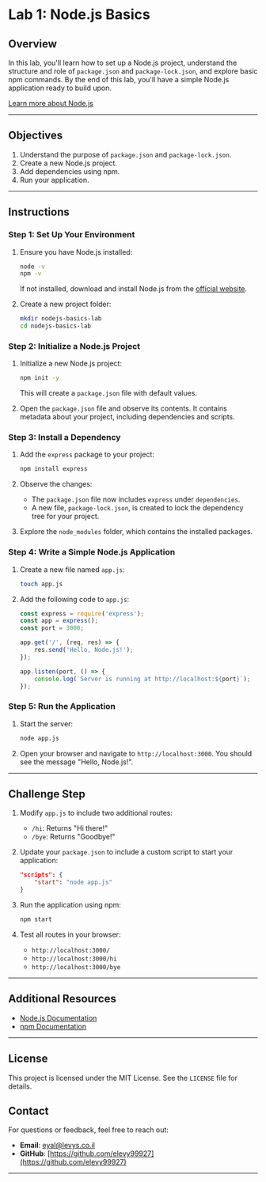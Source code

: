 # Lab 1: Node.js Basics

## Overview

In this lab, you'll learn how to set up a Node.js project, understand the structure and role of `package.json` and `package-lock.json`, and explore basic npm commands. By the end of this lab, you'll have a simple Node.js application ready to build upon.

[Learn more about Node.js](https://nodejs.org/)

---

## Objectives

1. Understand the purpose of `package.json` and `package-lock.json`.
2. Create a new Node.js project.
3. Add dependencies using npm.
4. Run your application.

---

## Instructions

### Step 1: Set Up Your Environment

1. Ensure you have Node.js installed:

   ```bash
   node -v
   npm -v
   ```

   If not installed, download and install Node.js from the [official website](https://nodejs.org/).

2. Create a new project folder:

   ```bash
   mkdir nodejs-basics-lab
   cd nodejs-basics-lab
   ```

### Step 2: Initialize a Node.js Project

1. Initialize a new Node.js project:

   ```bash
   npm init -y
   ```

   This will create a `package.json` file with default values.

2. Open the `package.json` file and observe its contents. It contains metadata about your project, including dependencies and scripts.

### Step 3: Install a Dependency

1. Add the `express` package to your project:

   ```bash
   npm install express
   ```

2. Observe the changes:

   - The `package.json` file now includes `express` under `dependencies`.
   - A new file, `package-lock.json`, is created to lock the dependency tree for your project.

3. Explore the `node_modules` folder, which contains the installed packages.

### Step 4: Write a Simple Node.js Application

1. Create a new file named `app.js`:

   ```bash
   touch app.js
   ```

2. Add the following code to `app.js`:

   ```javascript
   const express = require('express');
   const app = express();
   const port = 3000;

   app.get('/', (req, res) => {
       res.send('Hello, Node.js!');
   });

   app.listen(port, () => {
       console.log(`Server is running at http://localhost:${port}`);
   });
   ```

### Step 5: Run the Application

1. Start the server:

   ```bash
   node app.js
   ```

2. Open your browser and navigate to `http://localhost:3000`. You should see the message "Hello, Node.js!".

---

## Challenge Step

1. Modify `app.js` to include two additional routes:

   - `/hi`: Returns "Hi there!"
   - `/bye`: Returns "Goodbye!"

2. Update your `package.json` to include a custom script to start your application:

   ```json
   "scripts": {
       "start": "node app.js"
   }
   ```

3. Run the application using npm:

   ```bash
   npm start
   ```

4. Test all routes in your browser:

   - `http://localhost:3000/`
   - `http://localhost:3000/hi`
   - `http://localhost:3000/bye`

---

## Additional Resources

- [Node.js Documentation](https://nodejs.org/docs/latest-v20.x/)
- [npm Documentation](https://docs.npmjs.com/)

---

## License

This project is licensed under the MIT License. See the `LICENSE` file for details.

## **Contact**
For questions or feedback, feel free to reach out:
- **Email**: eyal@levys.co.il
- **GitHub**: [https://github.com/elevy99927](https://github.com/elevy99927)

---
